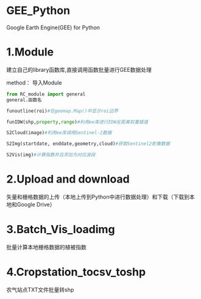 # GEE_Python
Google Earth Engine(GEE) for Python
# 1.Module
建立自己的library函数库,直接调用函数批量进行GEE数据处理

method：
导入Module
```python
from RC_module import general
general.函数名
```

```python
funoutline(roi)#在geemap.Map()中显示roi边界
```

```python
funIDW(shp,property,range)#利用ee库进行IDW反距离权重插值
```

```python
S2Cloud(image)#利用ee库调用Sentinel-2数据
```

```python
S2Img(startdate, enddate,geometry,cloud)#获取Sentinel2影像数据
```

```python
S2Vis(img)#计算指数并且添加为对应波段
```

# 2.Upload and download
矢量和栅格数据的上传（本地上传到Python中进行数据处理）和下载（下载到本地和Google Drive）

# 3.Batch_Vis_loadimg
批量计算本地栅格数据的植被指数

# 4.Cropstation_tocsv_toshp
农气站点TXT文件批量转shp
